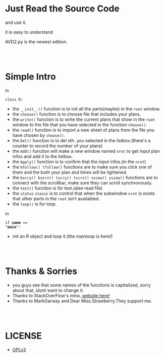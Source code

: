 # Just Read the Source Code
  
  and use it.
  
  it is easy to understand
  
  AVD2.py is the newest edition.

</br></br>

# Simple Intro
in 
    <pre><code>class R:</code></pre>
+ the `__init__()` function is to init all the parts(maybe) in the `root` window.
+ the `choose()` function is to choose file that includes your plans.
+ the `write()` function is to write the current plans that show in the `root` window to the file that you have selected in the function `choose()`.
+ the `read()` function is to import a new sheet of plans from the file you have chosen by `choose()`.
+ the `Del()` function is to del sth. you selected in the listbox.(there's a counter to record the number of your plans)
+ the `Add()` function will make a new window named `nrot` to get input plan infos and add it to the listbox.
+ the `Apply()` function is to confirm that the input infos.(in the `nrot`)
+ the `bfollow() tfollow()` functions are to make sure you click one of them and the both your plan and times will be lightened.
+ the `bscry() bscrx() tscry() tscrx() xview() yview()` functions are to connect with the scrollbar, make sure they can scroll synchronously.
+ the `test()` function is for test.(alse read file)
+ the `status` `staini` is to control that when the subwindow `nrot` is exists that other parts in the `root` isn't availabled.
+ the `loop()` is for loop.

in
    <pre><code>if __name__ == "__main__":</pre></code>
+ init an R object and loop it.(the mainloop is here!)

</br></br>

# Thanks & Sorries
+ you guys see that some names of the functions is capitalized, sorry about that, idont want to change it.
+ Thanks to StackOverFlow's mina.[ website here! ](https://stackoverflow.com/questions/4066974/scrolling-multiple-tkinter-listboxes-together)
+ Thanks to MarkGarway and Dear Miss.Strawberry.They support me.

</br></br>

# LICENSE
+ [GPLv3](https://www.gnu.org/licenses/gpl-3.0.html)


